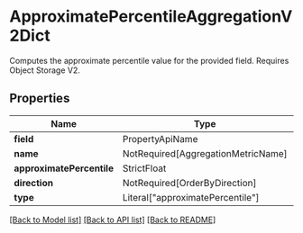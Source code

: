 # ApproximatePercentileAggregationV2Dict

Computes the approximate percentile value for the provided field. Requires Object Storage V2.

## Properties
| Name | Type | Required | Description |
| ------------ | ------------- | ------------- | ------------- |
**field** | PropertyApiName | Yes |  |
**name** | NotRequired[AggregationMetricName] | No |  |
**approximatePercentile** | StrictFloat | Yes |  |
**direction** | NotRequired[OrderByDirection] | No |  |
**type** | Literal["approximatePercentile"] | Yes | None |


[[Back to Model list]](../../../README.md#models-v2-link) [[Back to API list]](../../../README.md#apis-v2-link) [[Back to README]](../../../README.md)

